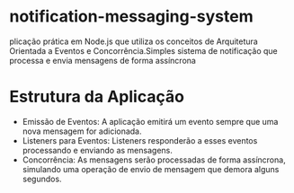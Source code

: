 # notification-messaging-system
plicação prática em Node.js que utiliza os conceitos de Arquitetura Orientada a Eventos e Concorrência.Simples sistema de notificação que processa e envia mensagens de forma assíncrona

# Estrutura da Aplicação
* Emissão de Eventos: A aplicação emitirá um evento sempre que uma nova mensagem for adicionada.
* Listeners para Eventos: Listeners responderão a esses eventos processando e enviando as mensagens.
* Concorrência: As mensagens serão processadas de forma assíncrona, simulando uma operação de envio de mensagem que demora alguns segundos.
